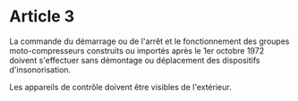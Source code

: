 # Article 3

La commande du démarrage ou de l'arrêt et le fonctionnement des groupes moto-compresseurs construits ou importés après le 1er octobre 1972 doivent s'effectuer sans démontage ou déplacement des dispositifs d'insonorisation.

Les appareils de contrôle doivent être visibles de l'extérieur.
